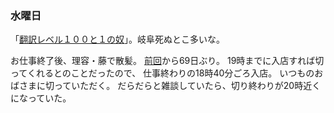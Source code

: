 ### 水曜日

「[翻訳レベル１００と１の奴](https://mamekichimameko.blog.jp/archives/89968749.html)」。岐阜死ぬとこ多いな。

お仕事終了後、理容・藤で散髪。
[前回](https://github.com/toasa/diary/blob/main/2024/11/28.md)から69日ぶり。
19時までに入店すれば切ってくれるとのことだったので、
仕事終わりの18時40分ごろ入店。
いつものおばさまに切っていただく。
だらだらと雑談していたら、切り終わりが20時近くになっていた。
